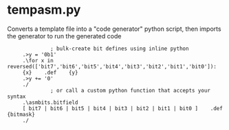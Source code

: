 # tempasm.py
Converts a template file into a "code generator" python script, then imports the generator to run the generated code

                  ; bulk-create bit defines using inline python
         .>y = '0b1'
         .\for x in reversed(['bit7','bit6','bit5','bit4','bit3','bit2','bit1','bit0']):
         {x}    .def    {y}
         .>y += '0'
         ./
                  ; or call a custom python function that accepts your syntax
         .\asmbits.bitfield
         [ bit7 | bit6 | bit5 | bit4 | bit3 | bit2 | bit1 | bit0 ]    .def {bitmask}
         ./
